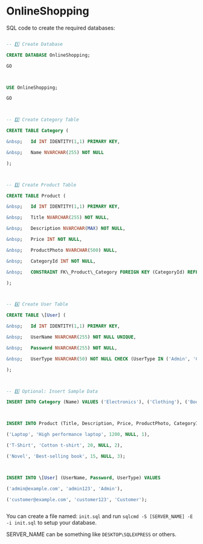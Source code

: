 # OnlineShopping



SQL code to create the required databases:


```sql

-- 1️⃣ Create Database

CREATE DATABASE OnlineShopping;

GO



USE OnlineShopping;

GO



-- 2️⃣ Create Category Table

CREATE TABLE Category (

&nbsp;   Id INT IDENTITY(1,1) PRIMARY KEY,

&nbsp;   Name NVARCHAR(255) NOT NULL

);



-- 3️⃣ Create Product Table

CREATE TABLE Product (

&nbsp;   Id INT IDENTITY(1,1) PRIMARY KEY,

&nbsp;   Title NVARCHAR(255) NOT NULL,

&nbsp;   Description NVARCHAR(MAX) NOT NULL,

&nbsp;   Price INT NOT NULL,

&nbsp;   ProductPhoto NVARCHAR(500) NULL,

&nbsp;   CategoryId INT NOT NULL,

&nbsp;   CONSTRAINT FK\_Product\_Category FOREIGN KEY (CategoryId) REFERENCES Category(Id) ON DELETE CASCADE

);



-- 4️⃣ Create User Table

CREATE TABLE \[User] (

&nbsp;   Id INT IDENTITY(1,1) PRIMARY KEY,

&nbsp;   UserName NVARCHAR(255) NOT NULL UNIQUE,

&nbsp;   Password NVARCHAR(255) NOT NULL,

&nbsp;   UserType NVARCHAR(50) NOT NULL CHECK (UserType IN ('Admin', 'Customer'))

);



-- 5️⃣ Optional: Insert Sample Data

INSERT INTO Category (Name) VALUES ('Electronics'), ('Clothing'), ('Books');



INSERT INTO Product (Title, Description, Price, ProductPhoto, CategoryId) VALUES

('Laptop', 'High performance laptop', 1200, NULL, 1),

('T-Shirt', 'Cotton t-shirt', 20, NULL, 2),

('Novel', 'Best-selling book', 15, NULL, 3);



INSERT INTO \[User] (UserName, Password, UserType) VALUES

('admin@example.com', 'admin123', 'Admin'),

('customer@example.com', 'customer123', 'Customer');



```



You can create a file named: `init.sql` and run `sqlcmd -S [SERVER_NAME] -E -i init.sql`
to setup your database.

SERVER_NAME can be something like `DESKTOP\SQLEXPRESS` or others.



